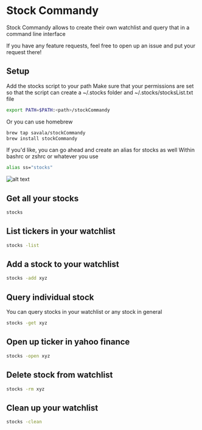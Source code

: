 # Stock Commandy
Stock Commandy allows to create their own watchlist and query that in a command line interface

If you have any feature requests, feel free to open up an issue and put your request there!

## Setup
Add the stocks script to your path
Make sure that your permissions are set so that the script can create a ~/.stocks folder and ~/.stocks/stocksList.txt file
```sh
export PATH=$PATH:<path>/stockCommandy
```

Or you can use homebrew
```sh
brew tap savala/stockCommandy
brew install stockCommandy
```

If you'd like, you can go ahead and create an alias for stocks as well
Within bashrc or zshrc or whatever you use

```sh
alias ss="stocks"
```

![alt text](https://github.com/savala/stockCommandy/raw/master/screenshots/screenshot.png "Output")

## Get all your stocks
```sh
stocks
```

## List tickers in your watchlist
```sh
stocks -list
```

## Add a stock to your watchlist
```sh
stocks -add xyz
```

## Query individual stock
You can query stocks in your watchlist or any stock in general
```sh
stocks -get xyz
```

## Open up ticker in yahoo finance
```sh
stocks -open xyz
```

## Delete stock from watchlist
```sh
stocks -rm xyz
```

## Clean up your watchlist
```sh
stocks -clean
```

